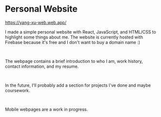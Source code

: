 # Personal Website

https://yang-xu-web.web.app/

I made a simple personal website with React, JavaScript, and HTML/CSS to highlight some things about me. The website is currently hosted with Firebase because it's free and I don't want to buy a domain name :)
<p>&nbsp;</p> 
The webpage contains a brief introduction to who I am, work history, contact information, and my resume.   
<p>&nbsp;</p> 
In the future, I'll probably add a section for projects I've done and maybe coursework.  
<p>&nbsp;</p> 
Mobile webpages are a work in progress.   
